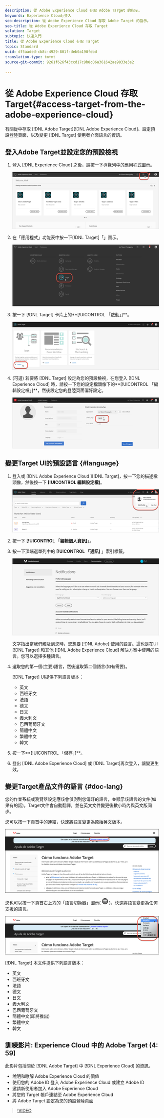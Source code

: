 ```yaml
---
description: 從 Adobe Experience Cloud 存取 Adobe Target 的指示。
keywords: Experience Cloud;登入
seo-description: 從 Adobe Experience Cloud 存取 Adobe Target 的指示。
seo-title: 從 Adobe Experience Cloud 存取 Target
solution: Target
subtopic: 快速入門
title: 從 Adobe Experience Cloud 存取 Target
topic: Standard
uuid: df5aaded-cb8c-4929-801f-deb0a190febd
translation-type: tm+mt
source-git-commit: 9261f626f43ccd17c9b8c86a361642ae9833e3e2

---
```



# 從 Adobe Experience Cloud 存取 Target{#access-target-from-the-adobe-experience-cloud}

有關從中存取 [!DNL Adobe Target][!DNL Adobe Experience Cloud]、設定預設登陸頁面，以及變更 [!DNL Target] 使用者介面語言的資訊。

## 登入Adobe Target並設定您的預設檢視

1. 登入 [!DNL Experience Cloud] 之後，請按一下導覽列中的應用程式圖示。

   ![應用程式圖示](/help/c-intro/assets/appmenu-new.png)

1. 在「應用程式」功能表中按一下[!DNL Target]「」圖示。

   ![目標圖示](/help/c-intro/assets/appmenu-target-new.png)

1. 按一下 [!DNL Target] 卡片上的**[!UICONTROL 「啟動」]**。

   ![目標啓動](/help/c-intro/assets/target-launch-new.png)

1. (可選) 若要將 [!DNL Target] 設定為您的預設檢視，在您登入 [!DNL Experience Cloud] 時，請按一下您的設定檔頭像下的**[!UICONTROL 「編輯設定檔」]**，然後設定您的登陸頁面偏好設定。

   ![著陸頁面](/help/c-intro/assets/pagepref-new.png)

## 變更Target UI的預設語言 {#language}

1. 登入或 [!DNL Adobe Experience Cloud ][!DNL Target]，按一下您的描述檔頭像，然後按一下 **[!UICONTROL 編輯設定檔]**。

   ![編輯描述檔](/help/c-intro/assets/change-language.png)

1. 按一下 **[!UICONTROL 「編輯個人資訊]**」。

1. 按一下頂端選單列中的 **[!UICONTROL 「通訊]** 」索引標籤。

   ![慣用語言](/help/c-intro/assets/prefered-language.png)

   文字指出當我們觸及到您時，您想要 [!DNL Adobe] 使用的語言。這也是在UI [!DNL Target] 和其他 [!DNL Adobe Experience Cloud] 解決方案中使用的語言。您可以選擇多種語言。

1. 選取您的第一個(主要)語言，然後選取第二個語言(如有需要)。

   [!DNL Target] UI提供下列語言版本：

   * 英文
   * 西班牙文
   * 法語
   * 德文
   * 日文
   * 義大利文
   * 巴西葡萄牙文
   * 簡體中文
   * 繁體中文
   * 韓文

1. 按一下**[!UICONTROL 「儲存」]**。

1. 登出 [!DNL Adobe Experience Cloud] 或 [!DNL Target]再次登入，讓變更生效。

## 變更Target產品文件的語言 {#doc-lang}

您的作業系統或瀏覽器設定應該會偵測到您偏好的語言，並顯示該語言的文件(如果有的話)。Target文件會自動翻譯，並在英文文件變更後數小時內與英文版同步。

您可以按一下頁首中的連結，快速將語言變更為原始英文版本。

![變更為原始語言](/help/c-intro/assets/mt-original.png)

您也可以按一下頁首右上方的「語言切換器」圖示( ![語言切換器](/help/c-intro/assets/icon-language-switcher.png) )，快速將語言變更為任何支援的語言。

![語言切換器](/help/c-intro/assets/language-switcher.png)

[!DNL Target] 本文件提供下列語言版本：

* 英文
* 西班牙文
* 法語
* 德文
* 日文
* 義大利文
* 巴西葡萄牙文
* 簡體中文(即將推出)
* 繁體中文
* 韓文

## 訓練影片: Experience Cloud 中的 Adobe Target (4: 59)

此影片包括關於 [!DNL Adobe Target] 中 [!DNL Experience Cloud] 的資訊。

* 說明和瞭解 Adobe Experience Cloud 的價值
* 使用您的 Adobe ID 登入 Adobe Experience Cloud 或建立 Adobe ID
* 邀請新使用者加入 Adobe Experience Cloud
* 將您的 Target 帳戶連結至 Adobe Experience Cloud
* 將 Adobe Target 設定為您的預設登陸頁面

>[!VIDEO](https://www.youtube.com/watch?v=7lwYrYC7vdM)